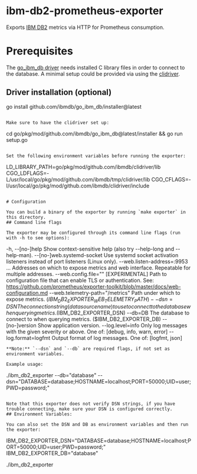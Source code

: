 # **ibm-db2-prometheus-exporter**
Exports [IBM DB2](https://www.ibm.com/products/db2/database?utm_content=SRCWW&p1=Search&p4=43700074899141970&p5=e&gclid=CjwKCAjw1YCkBhAOEiwA5aN4ARNs41KBBnhWj6dwPb2TECYFb3E_InKMe6mdSMBIPqJ4NWPsoqyIuRoCQmkQAvD_BwE&gclsrc=aw.ds) metrics via HTTP for Prometheus consumption.

# Prerequisites

The [go_ibm_db driver](https://github.com/ibmdb/go_ibm_db) needs installed C library files in order to connect to the database. A minimal setup could be provided via using the [clidriver](https://github.com/ibmdb/go_ibm_db/blob/master/installer/setup.go).
## Driver installation (optional)

go install github.com/ibmdb/go_ibm_db/installer@latest
```

Make sure to have the clidriver set up:
```
cd go/pkg/mod/github.com/ibmdb/go_ibm_db\@latest/installer && go run setup.go
```

Set the following environment variables before running the exporter:
```
LD_LIBRARY_PATH=go/pkg/mod/github.com/ibmdb/clidriver/lib
CGO_LDFLAGS=-L/usr/local/go/pkg/mod/github.com/ibmdb/tmp/clidriver/lib
CGO_CFLAGS=-I/usr/local/go/pkg/mod/github.com/ibmdb/clidriver/include
```

# Configuration

You can build a binary of the exporter by running `make exporter` in this directory.
## Command line flags

The exporter may be configured through its command line flags (run with -h to see options):
```
  -h, --[no-]help                Show context-sensitive help (also try --help-long and --help-man).
      --[no-]web.systemd-socket  Use systemd socket activation listeners instead of port listeners (Linux only).
      --web.listen-address=:9953 ...
                                 Addresses on which to expose metrics and web interface. Repeatable for multiple
                                 addresses.
      --web.config.file=""       [EXPERIMENTAL] Path to configuration file
                                 that can enable TLS or authentication. See:
                                 https://github.com/prometheus/exporter-toolkit/blob/master/docs/web-configuration.md
      --web.telemetry-path="/metrics"
                                 Path under which to expose metrics. ($IBM_DB2_EXPORTER_WEB_TELEMETRY_PATH)
      --dsn=DSN                  The connection string (data source name) to use to connect to the database when
                                 querying metrics. ($IBM_DB2_EXPORTER_DSN)
      --db=DB                    The database to connect to when querying metrics. ($IBM_DB2_EXPORTER_DB)
      --[no-]version             Show application version.
      --log.level=info           Only log messages with the given severity or above. One of: [debug, info, warn,
                                 error]
      --log.format=logfmt        Output format of log messages. One of: [logfmt, json]
```
**Note:** `--dsn` and `--db` are required flags, if not set as environment variables.

Example usage:
```
./ibm_db2_exporter --db="database" --dsn="DATABASE=database;HOSTNAME=localhost;PORT=50000;UID=user;PWD=password;"
```

Note that this exporter does not verify DSN strings, if you have trouble connecting, make sure your DSN is configured correctly. 
## Environment Variables:

You can also set the DSN and DB as environment variables and then run the exporter:  
```
IBM_DB2_EXPORTER_DSN="DATABASE=database;HOSTNAME=localhost;PORT=50000;UID=user;PWD=password;"  
IBM_DB2_EXPORTER_DB="database"  

./ibm_db2_exporter
```

